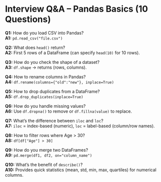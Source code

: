 # Interview Q&A – Pandas Basics (10 Questions)

**Q1:** How do you load CSV into Pandas?  
**A1:** `pd.read_csv("file.csv")`

**Q2:** What does `head()` return?  
**A2:** First 5 rows of a DataFrame (can specify `head(10)` for 10 rows).

**Q3:** How do you check the shape of a dataset?  
**A3:** `df.shape` → returns (rows, columns).

**Q4:** How to rename columns in Pandas?  
**A4:** `df.rename(columns={"old":"new"}, inplace=True)`

**Q5:** How to drop duplicates from a DataFrame?  
**A5:** `df.drop_duplicates(inplace=True)`

**Q6:** How do you handle missing values?  
**A6:** Use `df.dropna()` to remove or `df.fillna(value)` to replace.

**Q7:** What’s the difference between `iloc` and `loc`?  
**A7:** `iloc` = index-based (numeric), `loc` = label-based (column/row names).

**Q8:** How to filter rows where Age > 30?  
**A8:** `df[df["Age"] > 30]`

**Q9:** How do you merge two DataFrames?  
**A9:** `pd.merge(df1, df2, on="column_name")`

**Q10:** What’s the benefit of `describe()`?  
**A10:** Provides quick statistics (mean, std, min, max, quartiles) for numerical columns.
